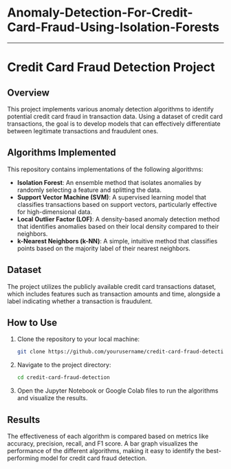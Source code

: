 # Anomaly-Detection-For-Credit-Card-Fraud-Using-Isolation-Forests


---

# Credit Card Fraud Detection Project

## Overview

This project implements various anomaly detection algorithms to identify potential credit card fraud in transaction data. Using a dataset of credit card transactions, the goal is to develop models that can effectively differentiate between legitimate transactions and fraudulent ones.

## Algorithms Implemented

This repository contains implementations of the following algorithms:

- **Isolation Forest**: An ensemble method that isolates anomalies by randomly selecting a feature and splitting the data.
- **Support Vector Machine (SVM)**: A supervised learning model that classifies transactions based on support vectors, particularly effective for high-dimensional data.
- **Local Outlier Factor (LOF)**: A density-based anomaly detection method that identifies anomalies based on their local density compared to their neighbors.
- **k-Nearest Neighbors (k-NN)**: A simple, intuitive method that classifies points based on the majority label of their nearest neighbors.

## Dataset

The project utilizes the publicly available credit card transactions dataset, which includes features such as transaction amounts and time, alongside a label indicating whether a transaction is fraudulent.

## How to Use

1. Clone the repository to your local machine:
   ```bash
   git clone https://github.com/yourusername/credit-card-fraud-detection.git
   ```

2. Navigate to the project directory:
   ```bash
   cd credit-card-fraud-detection
   ```

3. Open the Jupyter Notebook or Google Colab files to run the algorithms and visualize the results.

## Results

The effectiveness of each algorithm is compared based on metrics like accuracy, precision, recall, and F1 score. A bar graph visualizes the performance of the different algorithms, making it easy to identify the best-performing model for credit card fraud detection.

